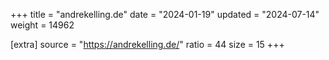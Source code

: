 +++
title = "andrekelling.de"
date = "2024-01-19"
updated = "2024-07-14"
weight = 14962

[extra]
source = "https://andrekelling.de/"
ratio = 44
size = 15
+++
